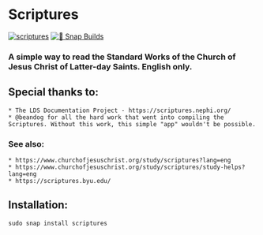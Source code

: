 # Scriptures

[![scriptures](https://snapcraft.io/scriptures/badge.svg)](https://snapcraft.io/scriptures) [![🧪 Snap Builds](https://github.com/kz6fittycent/Scriptures/workflows/%F0%9F%A7%AA%20Snap%20Builds/badge.svg)](https://github.com/kz6fittycent/Scriptures/actions?query=workflow:"🧪+Snap+Builds")

### A simple way to read the Standard Works of the Church of Jesus Christ of Latter-day Saints. English only.

## Special thanks to:
    * The LDS Documentation Project - https://scriptures.nephi.org/
    * @beandog for all the hard work that went into compiling the Scriptures. Without this work, this simple "app" wouldn't be possible.

### See also:
    * https://www.churchofjesuschrist.org/study/scriptures?lang=eng
    * https://www.churchofjesuschrist.org/study/scriptures/study-helps?lang=eng
    * https://scriptures.byu.edu/
    
## Installation:
```
sudo snap install scriptures
```
